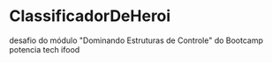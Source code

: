 # ClassificadorDeHeroi
desafio do módulo "Dominando Estruturas de Controle"  do Bootcamp potencia tech ifood 
